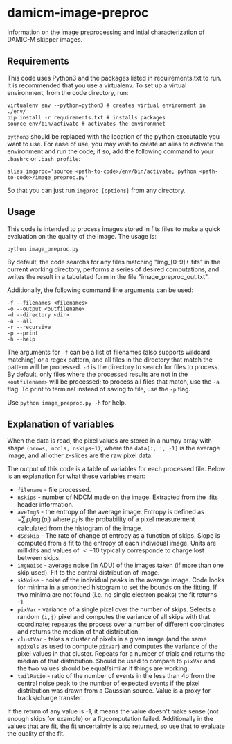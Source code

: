 # damicm-image-preproc

Information on the image preprocessing and intial characterization of DAMIC-M skipper images. 

## Requirements

This code uses Python3 and the packages listed in requirements.txt to run. It is recommended that you use a virtualenv. To set up a virtual environment, from the code directory, run:

```
virtualenv env --python=python3 # creates virtual environment in ./env/
pip install -r requirements.txt # installs packages
source env/bin/activate # activates the environmnet
``` 

`python3` should be replaced with the location of the python executable you want to use. For ease of use, you may wish to create an alias to activate the environment and run the code; if so, add the following command to your `.bashrc` or `.bash_profile`:

```
alias imgproc='source <path-to-code>/env/bin/activate; python <path-to-code>/image_preproc.py'

```

So that you can just run `imgproc [options]` from any directory.

## Usage

This code is intended to process images stored in fits files to make a quick evaluation on the quality of the image. The usage is:

```python image_preproc.py```

By default, the code searchs for any files matching "Img_[0-9]+.fits" in the current working directory, performs a series of desired computations, and writes the result in a tabulated form in the file "image_preproc_out.txt".

Additionally, the following command line arguments can be used:

```
-f --filenames <filenames>
-o --output <outfilename>
-d --directory <dir>
-a --all
-r --recursive
-p --print
-h --help
```

The arguments for `-f` can be a list of filenames (also supports wildcard matching) or a regex pattern, and all files in the directory that match the pattern will be processed. `-d` is the directory to search for files to process. By default, only files where the processed results are not in the `<outfilename>` will be processed; to process all files that match, use the `-a` flag. To print to terminal instead of saving to file, use the `-p` flag.

Use `python image_preproc.py -h` for help.

## Explanation of variables

When the data is read, the pixel values are stored in a numpy array with shape `(nrows, ncols, nskips+1)`, where the `data[:, :, -1]` is the average image, and all other z-slices are the raw pixel data. 

The output of this code is a table of variables for each processed file. Below is an explanation for what these variables mean:

- `filename` - file processed.
- `nskips` - number of NDCM made on the image. Extracted from the .fits header information.
- `aveImgS` - the entropy of the average image. Entropy is defined as $-\sum_i p_i \log (p_i)$ where $p_i$ is the probability of a pixel measurement calculated from the histogram of the image. 
- `dSdskip` - The rate of change of entropy as a function of skips. Slope is computed from a fit to the entropy of each individual image. Units are millidits and values of $<-10$ typically corresponde to charge lost between skips. 
- `imgNoise` - average noise (in ADU) of the images taken (if more than one skip used). Fit to the central distribution of image.
- `skNoise` - noise of the individual peaks in the average image. Code looks for minima in a smoothed histogram to set the bounds on the fitting. If two minima are not found (i.e. no single electron peaks) the fit returns -1. 
- `pixVar` - variance of a single pixel over the number of skips. Selects a random `(i,j)` pixel and computes the variance of all skips with that coordinate; repeates the process over a number of different coordinates and returns the median of that distribution.
- `clustVar` - takes a cluster of pixels in a given image (and the same `npixels` as used to compute `pixVar`) and computes the variance of the pixel values in that cluster. Repeats for a number of trials and returns the median of that distribution. Should be used to compare to `pixVar` and the two values should be equal/similar if things are working.
- `tailRatio` - ratio of the number of events in the less than $4\sigma$ from the central noise peak to the number of expected events if the pixel distribution was drawn from a Gaussian source. Value is a proxy for tracks/charge transfer.

If the return of any value is -1, it means the value doesn't make sense (not enough skips for example) or a fit/computation failed. Additionally in the values that are fit, the fit uncertainty is also returned, so use that to evaluate the quality of the fit. 
